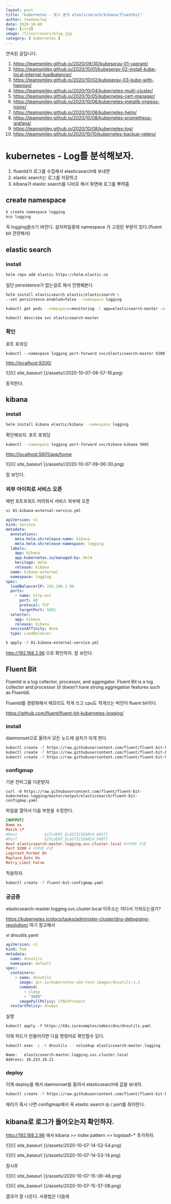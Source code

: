 ```yaml
---
layout: post
title: "kubernetes - 로그 분석 elasticserach/kibana/fluentbit"
author: teamsmiley
date: 2020-10-08
tags: [cicd]
image: /files/covers/blog.jpg
category: { kubernetes }
---
```


연속된 글입니다.

1. <https://teamsmiley.github.io/2020/09/30/kubespray-01-vagrant/>
1. <https://teamsmiley.github.io/2020/10/01/kubespray-02-install-kube-local-internal-loadbalancer/>
1. <https://teamsmiley.github.io/2020/10/02/kubespray-03-kube-with-haproxy/>
1. <https://teamsmiley.github.io/2020/10/04/kubernetes-multi-cluster/>
1. <https://teamsmiley.github.io/2020/10/05/kubernetes-cert-manager/>
1. <https://teamsmiley.github.io/2020/10/06/kubernetes-metallb-ingress-nginx/>
1. <https://teamsmiley.github.io/2020/10/06/kubernetes-helm/>
1. <https://teamsmiley.github.io/2020/10/08/kubernetes-prometheus-grafana/>
1. <https://teamsmiley.github.io/2020/10/08/kubernetes-log/>
1. <https://teamsmiley.github.io/2020/10/10/kubernetes-backup-velero/>

# kubernetes - Log를 분석해보자.

1. fluentd가 로그를 수집해서 elasticsearch에 보내면
1. elastic search는 로그를 저장하고
1. kibana가 elastic search를 디비로 해서 화면에 로그를 뿌려줌

## create namespace

```bash
k create namespace logging
kcn logging
```

꼭 logging을쓰기 바란다. 설치파일중에 namespace 가 고정된 부분이 있다.(fluent bit 관련해서)

## elastic search

### install

```bash
helm repo add elastic https://helm.elastic.co
```

일단 persistence가 없는걸로 해서 진행해본다.

```bash
helm install elasticsearch elastic/elasticsearch \
--set persistence.enabled=false --namespace logging

kubectl get pods --namespace=monitoring -l app=elasticsearch-master -w #상태 모니터링

kubectl describe svc elasticsearch-master
```

### 확인

포트 포워딩

```
kubectl --namespace logging port-forward svc/elasticsearch-master 9200
```

<http://localhost:9200/>

![]({{ site_baseurl }}/assets//2020-10-07-08-57-16.png)

동작한다.

## kibana

### install

```bash
helm install kibana elastic/kibana --namespace logging
```

확인해보자.
포트 포워딩

```bash
kubectl --namespace logging port-forward svc/kibana-kibana 5601
```

<http://localhost:5601/app/home>

![]({{ site_baseurl }}/assets//2020-10-07-09-06-30.png)

잘 보인다.

### 외부 아이피로 서비스 오픈

매번 포트포워드 어려워서 서비스 외부에 오픈

```bash
vi 01.kibana-external-service.yml
```

```yml
apiVersion: v1
kind: Service
metadata:
  annotations:
    meta.helm.sh/release-name: kibana
    meta.helm.sh/release-namespace: logging
  labels:
    app: kibana
    app.kubernetes.io/managed-by: Helm
    heritage: Helm
    release: kibana
  name: kibana-external
  namespace: logging
spec:
  loadBalancerIP: 192.168.2.96
  ports:
    - name: http-ext
      port: 80
      protocol: TCP
      targetPort: 5601
  selector:
    app: kibana
    release: kibana
  sessionAffinity: None
  type: LoadBalancer
```

```bash
k apply -f 01.kibana-external-service.yml
```

<http://192.168.2.96> 으로 확인하자. 잘 보인다.

## Fluent Bit

Fluentd is a log collector, processor, and aggregator.
Fluent Bit is a log collector and processor (it doesn’t have strong aggregation features such as Fluentd).

Fluentd를 경량화해서 메모리도 적게 쓰고 cpu도 적게쓰는 버전이 fluent bit이다.

<https://github.com/fluent/fluent-bit-kubernetes-logging/>

### install

daemonset으로 올려서 모든 노드에 설치가 되게 한다.

```bash
kubectl create -f https://raw.githubusercontent.com/fluent/fluent-bit-kubernetes-logging/master/fluent-bit-service-account.yaml
kubectl create -f https://raw.githubusercontent.com/fluent/fluent-bit-kubernetes-logging/master/fluent-bit-role.yaml
kubectl create -f https://raw.githubusercontent.com/fluent/fluent-bit-kubernetes-logging/master/fluent-bit-role-binding.yaml
```

### configmap

기본 컨피그를 다운받자.

```
curl -O https://raw.githubusercontent.com/fluent/fluent-bit-kubernetes-logging/master/output/elasticsearch/fluent-bit-configmap.yaml
```

파일을 열어서 다음 부분을 수정한다.

```conf
[OUTPUT]
Name es
Match \*
#Host            ${FLUENT_ELASTICSEARCH_HOST}
#Port            ${FLUENT_ELASTICSEARCH_PORT}
Host elasticsearch-master.logging.svc.cluster.local #이부분 수정
Port 9200 # 이부분 수정
Logstash_Format On
Replace_Dots On
Retry_Limit False
```

적용하자.

```bash
kubectl create -f fluent-bit-configmap.yaml
```

### 궁금증

elasticsearch-master.logging.svc.cluster.local 이주소는 어디서 가져오는걸가?

<https://kubernetes.io/docs/tasks/administer-cluster/dns-debugging-resolution/> 여기 참고해서

vi dnsutils.yaml

```yml
apiVersion: v1
kind: Pod
metadata:
  name: dnsutils
  namespace: default
spec:
  containers:
    - name: dnsutils
      image: gcr.io/kubernetes-e2e-test-images/dnsutils:1.3
      command:
        - sleep
        - "3600"
      imagePullPolicy: IfNotPresent
  restartPolicy: Always
```

실행

```
kubectl apply -f https://k8s.io/examples/admin/dns/dnsutils.yaml
```

이제 파드가 만들어지면 다음 명령어로 확인할수 있다.

```bash
kubectl exec -i -t dnsutils -- nslookup elasticsearch-master.logging

Name:	elasticsearch-master.logging.svc.cluster.local
Address: 10.233.10.21
```

### deploy

이제 deploy를 해서 daemonset을 올려서 elasticsearch에 값을 보내자.

```bash
kubectl create -f https://raw.githubusercontent.com/fluent/fluent-bit-kubernetes-logging/master/output/elasticsearch/fluent-bit-ds.yaml
```

에러가 혹시 나면 configmap에서 꼭 elastic search ip / port를 줘야한다.

## kibana로 로그가 들어오는지 확인하자.

<http://192.168.2.96> 에서 kibana >> index pattern >> logstash-\* 추가하자.

![]({{ site_baseurl }}/assets/2020-10-07-14-52-54.png)

![]({{ site_baseurl }}/assets/2020-10-07-14-53-14.png)

잠시후

![]({{ site_baseurl }}/assets/2020-10-07-15-36-48.png)

![]({{ site_baseurl }}/assets/2020-10-07-15-37-08.png)

결과가 잘 나온다. 사용법은 다음에
